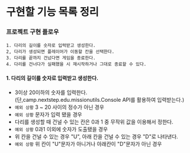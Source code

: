 # 구현할 기능 목록 정리

### 프로젝트 구현 플로우

```
1. 다리의 길이를 숫자로 입력받고 생성한다.
2, 다리가 생성되면 플레이어가 이동할 칸을 선택한다.
3. 다리를 끝까지 건넜다면 게임을 종료한다.
4. 다리를 건너다가 실패했을 시 재시작하거나 그대로 종료할 수 있다.
```

#### 1. 다리의 길이를 숫자로 입력받고 생성한다.

- 3이상 20이하의 숫자를 입력한다. (단,camp.nextstep.edu.missionutils.Console API를 활용하여 입력받는다.)
- `예외 상황` 3 ~ 20 사이의 정수가 아닌 경우
- `예외 상황` 문자가 입력 됐을 경우
- 다리를 생성할 때 건널 수 있는 칸은 0과 1 중 무작위 값을 이용해서 정한다.
- `예외 상황` 0과1 이외에 숫자가 도출됐을 경우
- 위 칸을 건널 수 있는 경우 "U", 아래 칸을 건널 수 있는 경우 "D"로 나타낸다.
- `예외 상황` 위 칸이 "U"문자가 아니거나 아래칸이 "D"문자가 아닌 경우

